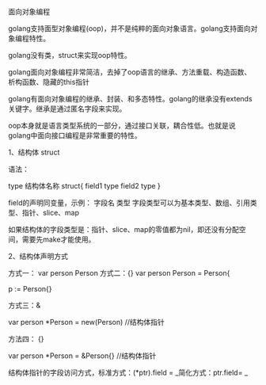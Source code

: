 面向对象编程

golang支持面型对象编程(oop)，并不是纯粹的面向对象语言。golang支持面向对象编程特性。

golang没有类，struct来实现oop特性。

golang面向对象编程非常简洁，去掉了oop语言的继承、方法重载、构造函数、析构函数、隐藏的this指针

golang有面向对象编程的继承、封装、和多态特性。golang的继承没有extends关键字。继承是通过匿名字段来实现。

oop本身就是语言类型系统的一部分，通过接口关联，耦合性低。也就是说golang中面向接口编程是非常重要的特性。

1、结构体 struct

语法：

type 结构体名称 struct{
    field1 type
    field2 type
}

field的声明同变量，示例： 字段名 类型
字段类型可以为基本类型、数组、引用类型、指针、slice、map

如果结构体的字段类型是：指针、slice、map的零值都为nil，即还没有分配空间，需要先make才能使用。

2、结构体声明方式

方式一：
 var person Person
 方式二：{}
 var person Person = Person{

p := Person{}
 
 方式三：&

 var person *Person = new(Person)  //结构体指针

方法四： {}

var person *Person = &Person{} //结构体指针

结构体指针的字段访问方式，标准方式：(*ptr).field = _简化方式：ptr.field= _

